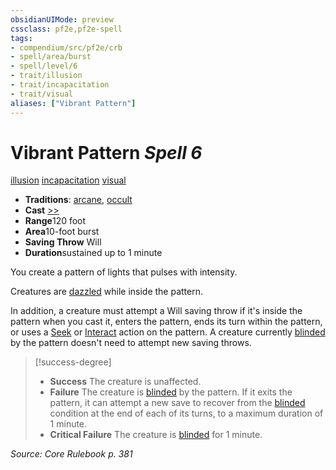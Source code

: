 ```yaml
---
obsidianUIMode: preview
cssclass: pf2e,pf2e-spell
tags:
- compendium/src/pf2e/crb
- spell/area/burst
- spell/level/6
- trait/illusion
- trait/incapacitation
- trait/visual
aliases: ["Vibrant Pattern"]
---
```

# Vibrant Pattern *Spell 6*   
[illusion](/rules/traits/illusion.md)  [incapacitation](/rules/traits/incapacitation.md)  [visual](/rules/traits/visual.md)  

- **Traditions**: [arcane](/rules/traits/arcane.md), [occult](/rules/traits/occult.md)
- **Cast** [>>](/rules/core-rulebook/chapter-9-playing-the-game.md#Actions "Two-Action") 
- **Range**120 foot
- **Area**10-foot burst
- **Saving Throw** Will
- **Duration**sustained up to 1 minute

You create a pattern of lights that pulses with intensity.

Creatures are [dazzled](/rules/conditions.md#Dazzled) while inside the pattern.

In addition, a creature must attempt a Will saving throw if it's inside the pattern when you cast it, enters the pattern, ends its turn within the pattern, or uses a [Seek](/rules/actions/seek.md) or [Interact](/rules/actions/interact.md) action on the pattern. A creature currently [blinded](/rules/conditions.md#Blinded) by the pattern doesn't need to attempt new saving throws.

> [!success-degree] 
> - **Success** The creature is unaffected.
> - **Failure** The creature is [blinded](/rules/conditions.md#Blinded) by the pattern. If it exits the pattern, it can attempt a new save to recover from the [blinded](/rules/conditions.md#Blinded) condition at the end of each of its turns, to a maximum duration of 1 minute.
> - **Critical Failure** The creature is [blinded](/rules/conditions.md#Blinded) for 1 minute.

*Source: Core Rulebook p. 381*